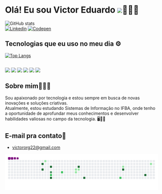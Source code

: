 
### <h1>Olá! Eu sou Victor Eduardo <img src="https://raw.githubusercontent.com/kaueMarques/kaueMarques/master/hi.gif" height="20px">👨🏼‍💻</h1>

![GitHub stats](https://github-readme-stats.vercel.app/api?username=vicx074&show_icons=true&theme=radical)<br>
[![Linkedin](https://img.shields.io/badge/LinkedIn-0077B5?style=for-the-badge&logo=linkedin&logoColor=white)](https://www.linkedin.com/in/victor-eduardo-pereira-morais-110691267/)
[![Codepen](https://img.shields.io/badge/Codepen-000000?style=for-the-badge&logo=codepen&logoColor=white)](https://codepen.io/Vicx-the-looper)

## <h2>Tecnologias que eu uso no meu dia ⚙️
[![Top Langs](https://github-readme-stats.vercel.app/api/top-langs/?username=vicx074)](https://github.com//github-readme-stats)

<div style="display: inline_block"><br/>
<img align="center alt="html5" src="https://img.shields.io/badge/HTML5-E34F26?style=for-the-badge&logo=html5&logoColor=white">
<img align="center alt="CSS" src="https://img.shields.io/badge/CSS3-1572B6?style=for-the-badge&logo=css3&logoColor=white">
<img align="center alt="JS" src="https://img.shields.io/badge/JavaScript-F7DF1E?style=for-the-badge&logo=javascript&logoColor=black">
<img align="center alt="TS" src="https://img.shields.io/badge/TypeScript-007ACC?style=for-the-badge&logo=typescript&logoColor=white">
<img align="center alt="angular" src="https://img.shields.io/badge/Angular-DD0031?style=for-the-badge&logo=angular&logoColor=white">
<img align="center alt="python" src="https://img.shields.io/badge/Python-3776AB?style=for-the-badge&logo=python&logoColor=white">



 </div>
<h2>Sobre mim🙋🏼‍♂️</h2>
 Sou apaixonado por tecnologia e estou sempre em busca de novas inovações e soluções criativas.<br>
Atualmente, estou estudando Sistemas de Informação no IFBA, onde tenho a oportunidade de aprofundar meus conhecimentos e desenvolver habilidades valiosas no campo da tecnologia. 
🖥️🏃🏼

## E-mail pra contato📧
- [victororg22@gmail.com](mailto:victororg22@gmail.com)

![snake gif](https://github.com/vicx074/vicx074/blob/output/github-contribution-grid-snake.gif)
